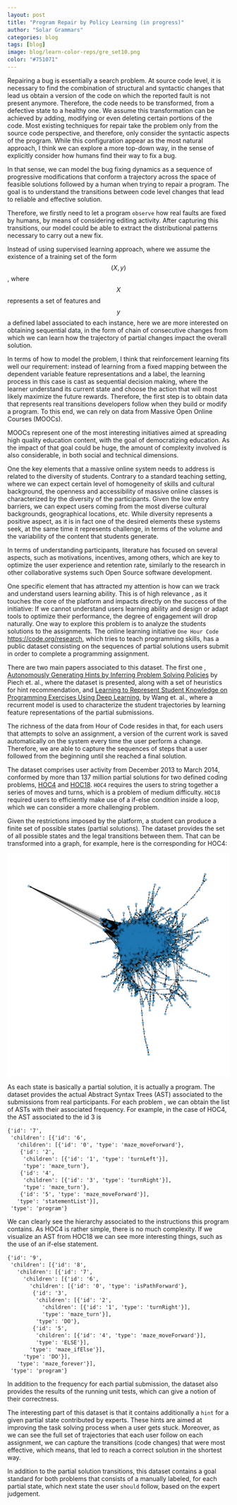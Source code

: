 ```yaml
---
layout: post
title: "Program Repair by Policy Learning (in progress)"
author: "Solar Grammars"
categories: blog
tags: [blog]
image: blog/learn-color-reps/gre_set10.png
color: "#751071"
---
```


Repairing a bug is essentially a search problem. At source code level, it is necessary to find the combination of structural and syntactic changes that lead us obtain a version of the code on which the reported fault is not present anymore. Therefore, the code needs to be transformed, from a defective state to a healthy one. We assume this transformation can be achieved by adding, modifying or even deleting certain portions of the code. Most existing techniques for repair take the problem only from the source code perspective, and therefore, only consider the syntactic aspects of the program. While this configuration appear as the most natural approach, I think we can explore a more top-down way, in the sense of explicitly consider how humans find their way to fix a bug.

In that sense, we can model the bug fixing dynamics as a sequence of progressive modifications that conform a trajectory across the space of feasible solutions followed by a human when trying to repair a program. The goal is to understand the transitions between code level changes that lead to reliable and effective solution.

Therefore, we firstly need to let a program `observe` how real faults are fixed by humans, by means of considering editing activity. After capturing this transitions, our model could be able to extract the distributional patterns necessary to carry out a new fix.

Instead of using supervised learning approach, where we assume the existence of a training set of the form $$(X,y)$$, where $$X$$ represents a set of features and $$y$$ a defined label associated to each instance, here we are more interested on obtaining sequential data, in the form of chain of consecutive changes from which we can learn how the trajectory of partial changes impact the overall solution.

In terms of how to model the problem, I think  that reinforcement learning fits well our requirement: instead of learning from a fixed mapping between the dependent variable feature representations and a label, the learning process in this case is cast as sequential decision making, where the learner understand its current state and choose the action that will most likely maximize the future rewards. Therefore, the first step is to obtain data that represents real transitions developers follow when they build or modify a program. To this end, we can rely on data from Massive Open Online Courses (MOOCs).

MOOCs represent one of the most interesting initiatives aimed at spreading high quality education content, with the goal of democratizing education. As the impact of that goal could be huge, the amount of complexity involved is also considerable, in both social and technical dimensions.

One the key elements that a massive online system needs to address is related to the diversity of students. Contrary to a standard teaching setting, where we can expect certain level of homogeneity of skills and cultural background, the openness and accessibility of massive online classes is characterized by the diversity of the participants. Given the low entry barriers, we can expect users coming from the most diverse cultural backgrounds, geographical locations, etc. While diversity represents a positive aspect, as it is in fact one of the desired elements these systems seek, at the same time it represents challenge, in terms of the volume and the variability of the content that students generate.

In terms of understanding participants, literature has focused on several aspects, such as motivations, incentives, among others, which are key to optimize the user experience and retention rate, similarly to the research in other collaborative systems such Open Source software development.

One specific element that has attracted my attention is how can we track and understand users learning ability. This is of high relevance , as it touches the core of the platform and impacts directly on the success of the initiative: If we cannot understand users learning ability and design or adapt tools to optimize their performance, the degree of engagement will drop naturally. One way to explore this problem is to analyze the students solutions to the assignments. The online learning initiative  `One Hour Code` <https://code.org/research>, which tries to teach programming skills, has a public dataset consisting on the sequences of partial solutions users submit in order to complete a programming assignment. 

There are two main papers associated to this dataset. The first one , [Autonomously Generating Hints by Inferring Problem Solving Policies](https://stanford.edu/~cpiech/bio/papers/inferringProblemSolvingPolicies.pdf) by Piech et. al., where the dataset is presented, along with a set of heuristics for hint recommendation, and [Learning to Represent Student Knowledge on Programming Exercises Using Deep Learning](http://educationaldatamining.org/EDM2017/proc_files/papers/paper_129.pdf), by Wang et. al., where a recurrent model is used to characterize the student trajectories by learning feature representations of the partial submissions.

The richness  of the data from Hour of Code resides in that, for each users that attempts to solve an assignment, a version of the current work is saved automatically on the system every time the user perform a change. Therefore, we are  able to capture the sequences of steps that a user followed from the beginning  until she reached a final solution. 

The dataset comprises user activity  from December 2013 to March 2014,  conformed by more than 137 million partial solutions for two defined coding problems, [HOC4](https://studio.code.org/hoc/4) and  [HOC18](https://studio.code.org/hoc/18).  `HOC4` requires the users to string together a series of moves and  turns, which is a problem of medium difficulty. `HOC18` required users to efficiently make use of a if-else condition inside a loop, which we can consider a more challenging problem.


Given the restrictions imposed by the platform, a student can produce a finite set of possible states (partial solutions). The dataset provides the set of all possible states and the legal transitions between them. That can be transformed into a graph, for example, here is the corresponding for HOC4:

![](/assets/img/blog/repair-policies/hoc4.png) 

As each state is basically a partial solution, it is actually a program. The dataset provides the actual Abstract Syntax Trees (AST)
associated to the  submissions from real participants. For each problem , we can obtain the list of ASTs with their associated frequency. For example, in the case of HOC4, the AST associated to the id 3 is

```
{'id': '7',
 'children': [{'id': '6',
   'children': [{'id': '0', 'type': 'maze_moveForward'},
    {'id': '2',
     'children': [{'id': '1', 'type': 'turnLeft'}],
     'type': 'maze_turn'},
    {'id': '4',
     'children': [{'id': '3', 'type': 'turnRight'}],
     'type': 'maze_turn'},
    {'id': '5', 'type': 'maze_moveForward'}],
   'type': 'statementList'}],
 'type': 'program'}
```
We can clearly see the hierarchy associated to the instructions this program contains. As HOC4 is rather simple, there is no much complexity. If we visualize an AST from  HOC18 we can see more interesting things, such as the use of an if-else statement.

```
{'id': '9',
 'children': [{'id': '8',
   'children': [{'id': '7',
     'children': [{'id': '6',
       'children': [{'id': '0', 'type': 'isPathForward'},
        {'id': '3',
         'children': [{'id': '2',
           'children': [{'id': '1', 'type': 'turnRight'}],
           'type': 'maze_turn'}],
         'type': 'DO'},
        {'id': '5',
         'children': [{'id': '4', 'type': 'maze_moveForward'}],
         'type': 'ELSE'}],
       'type': 'maze_ifElse'}],
     'type': 'DO'}],
   'type': 'maze_forever'}],
 'type': 'program'}
```

In addition to the frequency for each partial submission, the dataset also provides the results of the running unit tests, which can give a notion of their correctness.


The interesting part of this dataset is that it contains additionally a `hint` for a given partial state contributed by experts. These hints are aimed at improving the task solving process when a user gets stuck. Moreover, as we can see the full set of trajectories that each user follow on each assignment, we can capture the transitions (code changes) that were most effective, which means, that led to reach a correct solution in the shortest way.

In addition to the partial solution transitions, this dataset contains a goal standard for both problems that consists of a manually labeled, for each  partial state, which next state the user `should`  follow, based on the expert judgement. 

